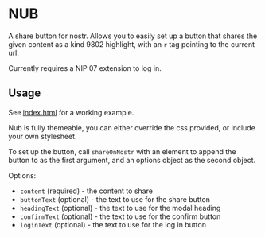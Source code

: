 # NUB

A share button for nostr. Allows you to easily set up a button that shares the given content as a kind 9802 highlight, with an `r` tag pointing to the current url.

Currently requires a NIP 07 extension to log in.

## Usage

See [index.html](./index.html) for a working example.

Nub is fully themeable, you can either override the css provided, or include your own stylesheet.

To set up the button, call `shareOnNostr` with an element to append the button to as the first argument, and an options object as the second object.

Options:

- `content` (required) - the content to share
- `buttonText` (optional) - the text to use for the share button
- `headingText` (optional) - the text to use for the modal heading
- `confirmText` (optional) - the text to use for the confirm button
- `loginText` (optional) - the text to use for the log in button
